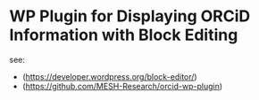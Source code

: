 # WP Plugin for Displaying ORCiD Information with Block Editing

see: 
- (https://developer.wordpress.org/block-editor/)
- (https://github.com/MESH-Research/orcid-wp-plugin)

